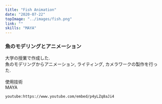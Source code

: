 ```yaml
---
title: "Fish Animation"
date: "2020-07-22"
topImage: "../images/fish.png"
link: ""
skills: "MAYA"
---
```


### 魚のモデリングとアニメーション

大学の授業で作成した.<br>
魚のモデリングからアニメーション, ライティング, カメラワークの製作を行った.<br>
<br>
使用技術<br>MAYA

`youtube:https://www.youtube.com/embed/p4yLZq8aJi4`